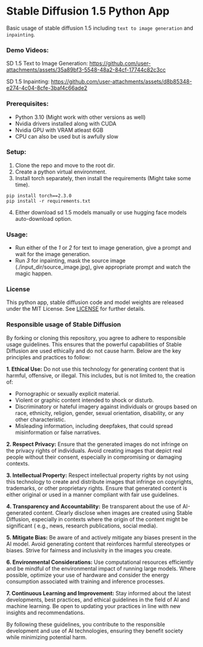 # Stable Diffusion 1.5 Python App
Basic usage of stable diffusion 1.5 including `text to image generation` and `inpainting`.

### Demo Videos:
SD 1.5 Text to Image Generation:
https://github.com/user-attachments/assets/35a89bf3-5548-48a2-84cf-17744c82c3cc

SD 1.5 Inpainting:
https://github.com/user-attachments/assets/d8b85348-e274-4c04-8cfe-3baf4c66ade2

### Prerequisites:
- Python 3.10 (Might work with other versions as well)
- Nvidia drivers installed along with CUDA
- Nvidia GPU with VRAM atleast 6GB
- CPU can also be used but is awfully slow

### Setup:
1. Clone the repo and move to the root dir.
2. Create a python virtual environment.
3. Install torch separately, then install the requirements (Might take some time).
```commandline
pip install torch==2.3.0
pip install -r requirements.txt
```
4. Either download sd 1.5 models manually or use hugging face models auto-download option.

### Usage:
- Run either of the _1_ or _2_ for text to image generation, give a prompt and wait for the image generation. 
- Run _3_ for inpainting, mask the source image (./input_dir/source_image.jpg), give appropriate prompt and watch the magic happen.

### License
This python app, stable diffusion code and model weights are released under the MIT License. See [LICENSE](LICENSE)
for further details.

### Responsible usage of Stable Diffusion
By forking or cloning this repository, you agree to adhere to responsible usage guidelines. This ensures that the
powerful capabilities of Stable Diffusion are used ethically and do not cause harm. Below are the key principles and
practices to follow:

**1. Ethical Use:** Do not use this technology for generating content that is harmful, offensive, or illegal. This
includes,
but is not limited to, the creation of:

- Pornographic or sexually explicit material.
- Violent or graphic content intended to shock or disturb.
- Discriminatory or hateful imagery against individuals or groups based on race, ethnicity, religion, gender, sexual
  orientation, disability, or any other characteristic.
- Misleading information, including deepfakes, that could spread misinformation or false narratives.

**2. Respect Privacy:** Ensure that the generated images do not infringe on the privacy rights of individuals. Avoid
creating
images that depict real people without their consent, especially in compromising or damaging contexts.

**3. Intellectual Property:** Respect intellectual property rights by not using this technology to create and distribute
images that infringe on copyrights, trademarks, or other proprietary rights. Ensure that generated content is either
original
or used in a manner compliant with fair use guidelines.

**4. Transparency and Accountability:** Be transparent about the use of AI-generated content. Clearly disclose when
images are created using Stable Diffusion, especially in contexts where the origin of the content might be significant (
e.g.,
news, research publications, social media).

**5. Mitigate Bias:** Be aware of and actively mitigate any biases present in the AI model. Avoid generating content
that reinforces harmful stereotypes or biases. Strive for fairness and inclusivity in the images you create.

**6. Environmental Considerations:** Use computational resources efficiently and be mindful of the environmental impact
of running large models. Where possible, optimize your use of hardware and consider the energy consumption associated
with
training and inference processes.

**7. Continuous Learning and Improvement:** Stay informed about the latest developments, best practices, and ethical
guidelines in the field of AI and machine learning. Be open to updating your practices in line with new insights and
recommendations.

By following these guidelines, you contribute to the responsible development and use of AI technologies, ensuring they
benefit society while minimizing potential harm.